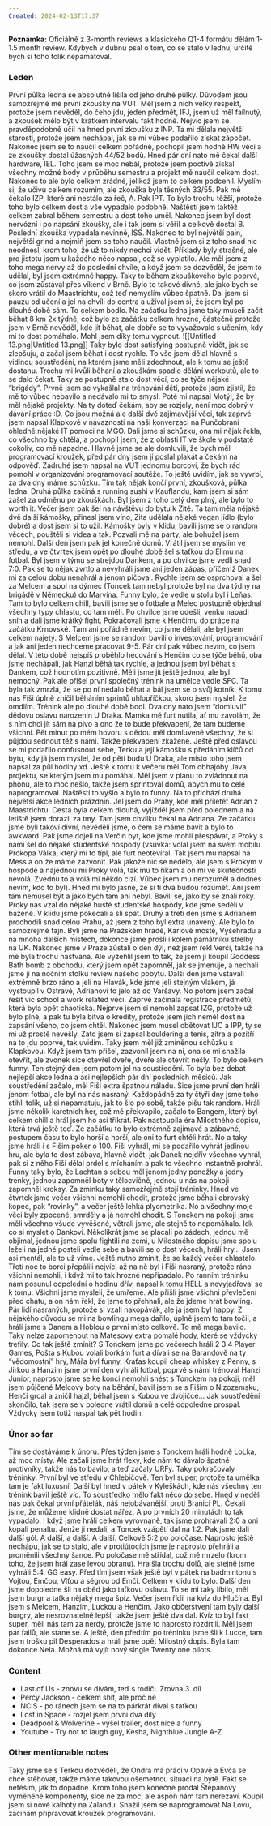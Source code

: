 ```yaml
---
Created: 2024-02-13T17:37
---
```

**Poznámka:** Oficiálně z 3-month reviews a klasického Q1-4 formátu dělám 1-1.5 month review. Kdybych v dubnu psal o tom, co se stalo v lednu, určitě bych si toho tolik nepamatoval.
### Leden
První půlka ledna se absolutně lišila od jeho druhé půlky. Důvodem jsou samozřejmě mé první zkoušky na VUT. Měl jsem z nich velký respekt, protože jsem nevěděl, do čeho jdu, jeden předmět, IFJ, jsem už měl failnutý, a zkoušek mělo být v krátkém intervalu fakt hodně.
Nejvíc jsem se pravděpodobně učil na hned první zkoušku z INP. Ta mi dělala největší starosti, protože jsem nechápal, jak se mi vůbec podařilo získat zápočet. Nakonec jsem se to naučil celkem pořádně, pochopil jsem hodně HW věcí a ze zkoušky dostal úžasných 44/52 bodů.
Hned pár dní nato mě čekal další hardware, IEL. Toho jsem se moc nebál, protože jsem poctivě získal všechny možné body v průběhu semestru a projekt mě naučil celkem dost. Nakonec to ale bylo celkem zrádné, jelikož jsem to celkem podcenil. Myslím si, že učivu celkem rozumím, ale zkouška byla těsných 33/55.
Pak mě čekalo IZP, které ani nestálo za řeč, A.
Pak IPT. To bylo trochu těžší, protože toho bylo celkem dost a vše vypadalo podobně. Naštěstí jsem taktéž celkem zabral během semestru a dost toho uměl. Nakonec jsem byl dost nervózní i po napsání zkoušky, ale i tak jsem si věřil a celkově dostal B.
Poslední zkouška vypadala nevinně, ISS. Nakonec to byl největší pain, největší grind a nejmíň jsem se toho naučil. Vlastně jsem si z toho snad nic neodnesl, krom toho, že už to nikdy nechci vidět. Příklady byly strašné, ale pro jistotu jsem u každého něco napsal, což se vyplatilo. Ale měl jsem z toho mega nervy až do poslední chvíle, a když jsem se dozvěděl, že jsem to udělal, byl jsem extrémně happy.
Taky to během zkouškového bylo poprvé, co jsem zůstával přes víkend v Brně. Bylo to takové divné, ale jako bych se skoro vrátil do Maastrichtu, což teď nemyslím vůbec špatně. Dal jsem si pauzu od učení a jel na chvíli do centra a užíval jsem si, že jsem byl po dlouhé době sám. To celkem bodlo.
Na začátku ledna jsme taky museli začít běhat 8 km 2x týdně, což bylo ze začátku celkem hrozné, částečně protože jsem v Brně nevěděl, kde jít běhat, ale dobře se to vyvažovalo s učením, kdy mi to dost pomáhalo. Mohl jsem díky tomu vypnout.
![[Untitled 13.png|Untitled 13.png]]
Taky bylo dost satisfying postupně vidět, jak se zlepšuju, a začal jsem běhat i dost rychle. To vše jsem dělal hlavně s vidinou soustředění, na kterém jsme měli zdechnout, ale k tomu se ještě dostanu. Trochu mi kvůli běhaní a zkouškám spadlo dělání workoutů, ale to se dalo čekat.
Taky se postupně stalo dost věcí, co se týče nějaké “brigády”. Prvně jsem se vykašlal na trénování dětí, protože jsem zjistil, že mě to vůbec nebavilo a nedávalo mi to smysl. Poté mi napsal Motýl, že by měl nějaké projekty. Na ty doteď čekám, aby se rozjely, není moc dobrý v dávání práce :D. Co jsou možná ale další dvě zajímavější věci, tak zaprvé jsem napsal Klapkové v návaznosti na naši konverzaci na Punčobraní ohledně nějaké IT pomoci na MGO. Dali jsme si schůzku, ona mi nějak řekla, co všechno by chtěla, a pochopil jsem, že z oblasti IT ve škole v podstatě cokoliv, co mě napadne. Hlavně jsme se ale domluvili, že bych měl programovací kroužek, před pár dny jsem jí poslal plakát a čekám na odpověď. Zadruhé jsem napsal na VUT jednomu borcovi, že bych rád pomohl v organizování programovací soutěže. To ještě uvidím, jak se vyvrbí, za dva dny máme schůzku.
Tím tak nějak končí první, zkoušková, půlka ledna.
Druhá půlka začíná s running sushi v Kauflandu, kam jsem si sám zašel za odměnu po zkouškách. Byl jsem z toho celý den plný, ale bylo to worth it. Večer jsem pak šel na návštěvu do bytu k Zitě. Ta tam měla nějaké dvě další kámošky, přinesl jsem víno, Zita udělala nějaké vegan jídlo (bylo dobré) a dost jsem si to užil. Kámošky byly v klidu, bavili jsme se o random věcech, pouštěli si videa a tak. Pozvali mě na party, ale bohužel jsem nemohl. Další den jsem pak jel konečně domů.
Vrátil jsem se myslím ve středu, a ve čtvrtek jsem opět po dlouhé době šel s taťkou do Elimu na fotbal. Byl jsem v týmu se strejdou Dankem, a po chvilce jsme vedli snad 7:0. Pak se to nějak zvrtlo a nevyhráli jsme ani jeden zápas, přičemž Danek mi za celou dobu nenahrál a jenom pičoval. Rychle jsem se osprchoval a šel za Melcem a spol na dýmec (Toncek tam nebyl protože byl na dva týdny na brigádě v Německu) do Marvina. Funny bylo, že vedle u stolu byl i Leňas. Tam to bylo celkem chill, bavili jsme se o fotbale a Melec postupně objednal všechny typy chlastu, co tam měli. Po chvilce jsme odešli, venku napadl sníh a dali jsme krátký fight. Pokračovali jsme k Henčimu do práce na začátku Krnovské. Tam ani pořádně nevím, co jsme dělali, ale byl jsem celkem najetý. S Melcem jsme se random bavili o investování, programování a jak ani jeden nechceme pracovat 9-5.
Pár dní pak vůbec nevím, co jsem dělal. V této době nejspíš proběhlo hecování s Henčim co se týče běhů, oba jsme nechápali, jak Hanzi běhá tak rychle, a jednou jsem byl běhat s Dankem, což hodnotím pozitivně. Měli jsme jít ještě jednou, ale byl nemocný. Pak ale přišel první společný trénink na umělce vedle SFC. Ta byla tak zmrzlá, že se po ní nedalo běhat a bál jsem se o svůj kotník. K tomu nás Fiši úplně zničil běháním sprintů uhlopříčkou, skoro jsem myslel, že omdlím. Trénink ale po dlouhé době bodl.
Dva dny nato jsem “domluvil” dědovu oslavu narozenin U Draka. Mamka mě furt nutila, ať mu zavolám, že s ním chci jít sám na pivo a ono že to bude překvapení, že tam budeme všichni. Pět minut po mém hovoru s dědou měl domluvené všechny, že si půjdou sednout též s námi. Takže překvapení zkažené. Ještě před oslavou se mi podařilo confusnout sebe, Terku a její kámošku s předáním klíčů od bytu, kdy já jsem myslel, že od pěti budu U Draka, ale místo toho jsem napsal za půl hodiny xd. Ještě k tomu k večeru měl Tom obhajoby Java projektu, se kterým jsem mu pomáhal. Měl jsem v plánu to zvládnout na phonu, ale to moc nešlo, takže jsem sprintoval domů, abych mu to celé naprogramoval. Naštěstí to vyšlo a bylo to funny.
Na to přichází druhá největší akce ledních prázdnin. Jel jsem do Prahy, kde měl přiletět Adrian z Maastrichtu. Cesta byla celkem dlouhá, vyjížděl jsem před polednem a na letiště jsem dorazil za tmy. Tam jsem chvilku čekal na Adriana. Ze začátku jsme byli takoví divní, nevěděli jsme, o čem se máme bavit a bylo to awkward. Pak jsme dojeli na Verčin byt, kde jsme mohli přespávat, a Proky s námi šel do nějaké studentské hospody (vsuvka: volal jsem na svém mobilu Prokopa Válka, který mi to típl, ale furt neotevíral. Tak jsem mu napsal na Mess a on že máme zazvonit. Pak jakože nic se nedělo, ale jsem s Prokym v hospodě a najednou mi Proky volá, tak mu to říkám a on mi ve skutečnosti nevolá. Zvednu to a volá mi někdo cizí. Vůbec jsem mu nerozuměl a dodnes nevím, kdo to byl). Hned mi bylo jasné, že si ti dva budou rozumět. Ani jsem tam nemusel být a jako bych tam ani nebyl. Bavili se, jako by se znali roky. Proky nás vzal do nějaké husté studentské hospody, kde jsme seděli v bazéně. V klidu jsme pokecali a šli spát. Druhý a třetí den jsme s Adrianem prochodili snad celou Prahu, až jsem z toho byl extra unavený. Ale bylo to samozřejmě fajn. Byli jsme na Pražském hradě, Karlově mostě, Vyšehradu a na mnoha dalších místech, dokonce jsme prošli i kolem památníku střelby na UK. Nakonec jsme v Praze zůstali o den dýl, než jsem řekl Verči, takže na mě byla trochu naštvaná. Ale vyžehlil jsem to tak, že jsem jí koupil Goddess Bath bomb z obchodu, který jsem opět zapomněl, jak se jmenuje, a nechali jsme jí na nočním stolku review našeho pobytu. Další den jsme vstávali extrémně brzo ráno a jeli na Hlavák, kde jsme jeli stejným vlakem, já vystoupil v Ostravě, Adrianovi to jelo až do Varšavy.
No potom jsem začal řešit víc school a work related věci. Zaprvé začínala registrace předmětů, která byla opět chaotická. Nejprve jsem si nemohl zapsat IZG, protože už bylo plné, a pak tu byla bitva o kredity, protože jsem jich neměl dost na zapsání všeho, co jsem chtěl. Nakonec jsem musel obětovat IJC a IPP, ty se mi už prostě nevešly. Zato jsem si zapsal bouldering a tenis, zítra a pozítří na to jdu poprvé, tak uvidím.
Taky jsem měl již zmíněnou schůzku s Klapkovou. Když jsem tam přišel, zazvonil jsem na ni, ona se mi snažila otevřít, ale zvonek sice otevřel dveře, dveře ale otevřít nešly. To bylo celkem funny.
Ten stejný den jsem potom jel na soustředění. To byla bez debat nejlepší akce ledna a asi nejlepších pár dní posledních měsíců. Jak soustředění začalo, měl Fiši extra špatnou náladu. Sice jsme první den hráli jenom fotbal, ale byl na nás nasraný. Každopádně za ty čtyři dny jsme toho stihli tolik, už si nepamatuju, jak to šlo po sobě, takže píšu tak random.
Hráli jsme několik karetních her, což mě překvapilo, začalo to Bangem, který byl celkem chill a hrál jsem ho asi třikrát. Pak nastoupila éra Milostného dopisu, která trvá ještě teď. Ze začátku to bylo extrémně zajímavé a zábavné, postupem času to bylo horší a horší, ale oni to furt chtěli hrát. No a taky jsme hráli i s Fišim poker o 100. Fiši vyhrál, mi se podařilo vyhrát jedinou hru, ale byla to dost zábava, hlavně vidět, jak Danek nejdřív všechno vyhrál, pak si z něho Fiši dělal prdel s mícháním a pak to všechno instantně prohrál.
Funny taky bylo, že Lachtan s sebou měl jenom jedny ponožky a jedny trenky, jednou zapomněl boty v tělocvičně, jednou u nás na pokoji zapomněl kroksy.
Za zmínku taky samozřejmě stojí tréninky. Hned ve čtvrtek jsme večer všichni nemohli chodit, protože jsme běhali obrovský kopec, pak “rovinky”, a večer ještě lehká plyometrika. No a všechny moje věci byly zpocené, smrděly a já nemohl chodit. S Tonckem na pokoji jsme měli všechno všude vyvěšené, větrali jsme, ale stejně to nepomáhalo.
Idk co si myslet o Dankovi. Několikrát jsme se plácali po zádech, jednou mě objímal, jednou jsme spolu fightili na zemi, u Milostného dopisu jsme spolu leželi na jedné posteli vedle sebe a bavili se o dost věcech, hráli hry… Jsem asi mentál, ale to už víme.
Ještě nutno zmínit, že se každý večer chlastalo. Třetí noc to borci přepálili nejvíc, až na ně byl i Fiši nasraný, protože ráno všichni nemohli, i když mi to tak hrozné nepřipadalo. Po ranním tréninku nám posunul odpolední o hodinu dřív, napsal k tomu HELL a nevyjadřoval se k tomu. Všichni jsme mysleli, že umřeme. Ale přišli jsme všichni převlečení před chatu, a on nám řekl, že jsme to přehnali, ale že jdeme hrát bowling. Pár lidí nasraných, protože si vzali nakopávák, ale já jsem byl happy. Z nějakého důvodu se mi na bowlingu mega dařilo, úplně jsem to tam točil, a hráli jsme s Danem a Hoblou o první místo celkově. To mě mega bavilo. Taky nelze zapomenout na Matesovy extra pomalé hody, které se vždycky trefily.
Co tak ještě zmínit? S Tonckem jsme po večerech hráli 2 3 4 Player Games, Pošta s Kubou volali borkám furt a dívali se na Barandově na ty “vědomostní” hry, Mářa byl funny, Kraťas koupil cheap whiskey z Penny, s Jirkou a Hanzim jsme první den vyhráli fotbal, poprvé s námi trénoval Hanzi Junior, naprosto jsme se ke konci nemohli snést s Tonckem na pokoji, měl jsem půjčené Melcovy boty na běhání, bavil jsem se s Fišim o Nizozemsku, Henči grcal a zničil hajzl, běhal jsem s Kubou ve dvojičce…
Jak soustředění skončilo, tak jsem se v poledne vrátil domů a celé odpoledne prospal. Vždycky jsem totiž naspal tak pět hodin.
### Únor so far
Tím se dostáváme k únoru. Přes týden jsme s Tonckem hráli hodně LoLka, až moc místy. Ale začali jsme hrát flexy, kde nám to dávalo špatné protivníky, takže nás to bavilo, a teď začaly URFy.
Taky pokračovaly tréninky. První byl ve středu v Chlebičově. Ten byl super, protože ta umělka tam je fakt luxusní. Další byl hned v pátek v Kyleškách, kde nás všechny ten trénink bavil ještě víc. To soustředko mělo fakt něco do sebe.
Hned v neděli nás pak čekal první přátelák, náš nejobávanější, proti Branici PL. Čekali jsme, že můžeme klidně dostat nářez. A po prvních 20 minutách to tak vypadalo. I když jsme hráli celkem vyrovnaně, tak jsme prohrávali 2:0 a oni kopali penaltu. Jenže ji nedali, a Toncek vzápětí dal na 1:2. Pak jsme dali další gól. A další, a další. A další. Celkově 5:2 po poločase. Naprosto ještě nechápu, jak se to stalo, ale v protiútocích jsme je naprosto přehráli a proměnili všechny šance. Po poločase mě střídal, což mě mrzelo (krom toho, že jsem hrál zase levou obranu). Hra šla trochu dolů, ale stejně jsme vyhráli 5:4. GG easy.
Před tím jsem však ještě byl v pátek na badmintonu s Vojtou, Emčou, Víťou a ségrou od Emči. Celkem v klidu to bylo. Další den jsme dopoledne šli na oběd jako taťkovu oslavu. To se mi taky líbilo, měl jsem burgr a taťka nějaký mega špíz. Večer jsem řídil na kvíz do Hlučína. Byl jsem s Melcem, Hanzim, Luckou a Henčim. Jako občerstvení tam byly další burgry, ale nesrovnatelně lepší, takže jsem ještě dva dal. Kvíz to byl fakt super, měli nás tam za nerdy, protože jsme to naprosto rozdrtili. Měl jsem pár failů, ale stane se. A ještě, den předtím po tréninku jsme šli k Lucce, tam jsem trošku pil Desperados a hráli jsme opět Milostný dopis. Byla tam dokonce Nela.
Možná má vyjít nový single Twenty one pilots.
### Content
- Last of Us - znovu se dívám, teď s rodiči. Zrovna 3. díl
- Percy Jackson - celkem shit, ale proč ne
- NCIS - po ránech jsem se na to párkrát díval s taťkou
- Lost in Space - rozjel jsem první dva díly
- Deadpool & Wolverine - vyšel trailer, dost nice a funny
- Youtube - Try not to laugh guy, Kesha, Nightblue Jungle A-Z
### Other mentionable notes
Taky jsme se s Terkou dozvěděli, že Ondra má práci v Opavě a Evča se chce stěhovat, takže máme takovou ošemetnou situaci na bytě. Fakt se netěším, jak to dopadne.
Krom toho jsem konečně prodal Štěpánovy vyměněné komponenty, sice ne za moc, ale aspoň nám tam nerezaví. Koupil jsem si nové kalhoty na Zalandu. Snažil jsem se naprogramovat Na Lovu, začínám připravovat kroužek programování.